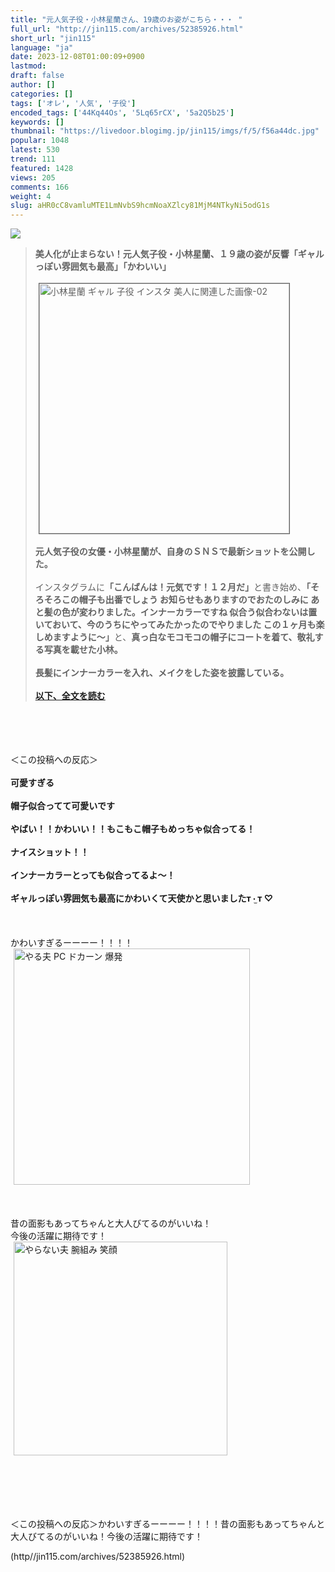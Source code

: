 ```yaml
---
title: "元人気子役・小林星蘭さん、19歳のお姿がこちら・・・ "
full_url: "http://jin115.com/archives/52385926.html"
short_url: "jin115"
language: "ja"
date: 2023-12-08T01:00:09+0900
lastmod: 
draft: false
author: []
categories: []
tags: ['オレ', '人気', '子役']
encoded_tags: ['44Kq44Os', '5Lq65rCX', '5a2Q5b25']
keywords: []
thumbnail: "https://livedoor.blogimg.jp/jin115/imgs/f/5/f56a44dc.jpg"
popular: 1048
latest: 530
trend: 111
featured: 1428
views: 205
comments: 166
weight: 4
slug: aHR0cC8vamluMTE1LmNvbS9hcmNoaXZlcy81MjM4NTkyNi5odG1s
---
```


![](https://livedoor.blogimg.jp/jin115/imgs/f/5/f56a44dc.jpg)

<div><a name='more'></a> <blockquote><b>美人化が止まらない！元人気子役・小林星蘭、１９歳の姿が反響「ギャルっぽい雰囲気も最高」「かわいい」</b><br> <br> <img src='https//livedoor.blogimg.jp/jin115/imgs/2/a/2a8eb31c.png' width='400' border='1' hspace='5' class='pict' alt='小林星蘭 ギャル 子役 インスタ 美人に関連した画像-02'><br> <br> <b><b>元人気子役の女優・小林星蘭が、自身のＳＮＳで最新ショットを公開した。</b></b><br> <br> インスタグラムに<b>「こんばんは！元気です！１２月だ」</b>と書き始め、<b>「そろそろこの帽子も出番でしょう お知らせもありますのでおたのしみに あと髪の色が変わりました。インナーカラーですね 似合う似合わないは置いておいて、今のうちにやってみたかったのでやりました この１ヶ月も楽しめますように〜」</b>と、<b>真っ白なモコモコの帽子にコートを着て、敬礼する写真を載せた小林。</b><br> <br> <b>長髪にインナーカラーを入れ、メイクをした姿を披露している。</b><br> <br> <a href='https//news.yahoo.co.jp/articles/68bb1f43ad60b5583fbda1847d5336af496d0a8c' target='_blank'><b>以下、全文を読む</b></a></blockquote><br> <br> <br> <br> ＜この投稿への反応＞<br> <br> <b>可愛すぎる</b><br> <br> <b>帽子似合ってて可愛いです</b><br> <br> <b>やばい！！かわいい！！もこもこ帽子もめっちゃ似合ってる！</b><br> <br> <b>ナイスショット！！</b><br> <br> <b>インナーカラーとっても似合ってるよ〜！</b><br> <br> <b>ギャルっぽい雰囲気も最高にかわいくて天使かと思いましたт ‧̫ т ♡</b><br> <br> <br> <br> かわいすぎるーーーー！！！！<br> <img src='https//livedoor.blogimg.jp/jin115/imgs/5/f/5f49671b.gif' alt='やる夫 PC ドカーン 爆発' width='378' border='0' hspace='5' class='pict'><br> <br> <br> <br> 昔の面影もあってちゃんと大人びてるのがいいね！<br> 今後の活躍に期待です！<br> <img src='https//livedoor.blogimg.jp/jin115/imgs/8/d/8d1f0930.gif' alt='やらない夫 腕組み 笑顔' width='342' border='0' hspace='5' class='pict'><br> <br> <br> <br> <br> <br> <p>＜この投稿への反応＞かわいすぎるーーーー！！！！昔の面影もあってちゃんと大人びてるのがいいね！今後の活躍に期待です！</p></div>

(http//jin115.com/archives/52385926.html)
